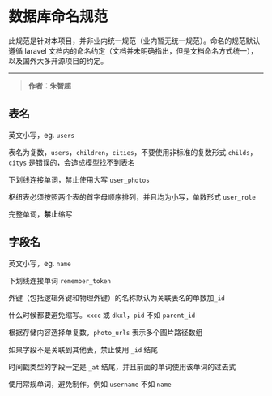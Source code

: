 # 数据库命名规范


此规范是针对本项目，并非业内统一规范（业内暂无统一规范）。命名的规范默认遵循 laravel 文档内的命名约定（文档并未明确指出，但是文档命名方式统一），以及国外大多开源项目的约定。

---

>**作者：朱智超**

## 表名

英文小写，eg. `users`

表名为复数，`users`，`children`，`cities`，不要使用非标准的复数形式 `childs`，`citys` 是错误的，会造成模型找不到表名

下划线连接单词，禁止使用大写 `user_photos`

枢纽表必须按照两个表的首字母顺序排列，并且均为小写，单数形式 `user_role`

完整单词，**禁止**缩写

## 字段名
    
英文小写，eg. `name`

下划线连接单词 `remember_token`

外键（包括逻辑外键和物理外键）的名称默认为关联表名的单数加`_id`

什么时候都要避免缩写。`xxcc` 或 `dkxl`，`pid` 不如 `parent_id`

根据存储内容选择单复数，`photo_urls` 表示多个图片路径数组

如果字段不是关联到其他表，禁止使用 `_id` 结尾

时间戳类型的字段一定是 `_at` 结尾，并且前面的单词使用该单词的过去式

使用常规单词，避免制作。例如 `username` 不如 `name`
